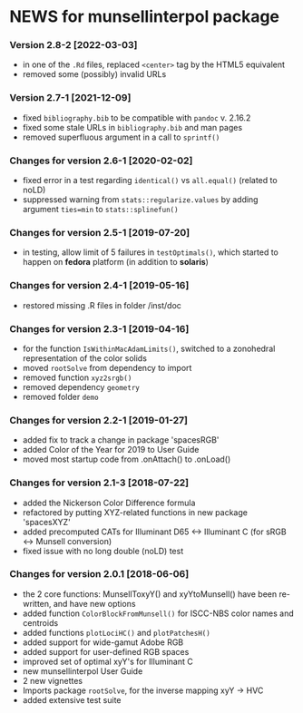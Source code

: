 # NEWS for **munsellinterpol** package

### Version 2.8-2  [2022-03-03]

* in one of the `.Rd` files, replaced `<center>` tag by the HTML5 equivalent
* removed some (possibly) invalid URLs


### Version 2.7-1  [2021-12-09]

* fixed `bibliography.bib` to be compatible with `pandoc` v. 2.16.2
* fixed some stale URLs in `bibliography.bib` and man pages
* removed superfluous argument in a call to `sprintf()`


### Changes for version 2.6-1  [2020-02-02]

* fixed error in a test regarding `identical()` vs `all.equal()`  (related to noLD)
* suppressed warning from `stats::regularize.values` by adding argument `ties=min` to `stats::splinefun()`


### Changes for version 2.5-1  [2019-07-20]

* in testing, allow limit of 5 failures in `testOptimals()`, which started to happen on **fedora** platform (in addition to **solaris**)


### Changes for version 2.4-1  [2019-05-16]

* restored missing .R files in folder /inst/doc


### Changes for version 2.3-1  [2019-04-16]

* for the function `IsWithinMacAdamLimits()`, switched to a zonohedral representation of the color solids
* moved `rootSolve` from dependency to import
* removed function `xyz2srgb()`
* removed dependency `geometry`
* removed folder `demo`


### Changes for version 2.2-1  [2019-01-27]

* added fix to track a change in package 'spacesRGB'
* added Color of the Year for 2019 to User Guide
* moved most startup code from .onAttach() to .onLoad()


### Changes for version 2.1-3  [2018-07-22]

* added the Nickerson Color Difference formula
* refactored by putting XYZ-related functions in new package 'spacesXYZ'
* added precomputed CATs for Illuminant D65  <->  Illuminant C  (for sRGB <-> Munsell conversion)
* fixed issue with no long double (noLD) test


### Changes for version 2.0.1  [2018-06-06]

* the 2 core functions: MunsellToxyY()  and  xyYtoMunsell()  have been re-written, and have new options
* added function `ColorBlockFromMunsell()` for ISCC-NBS color names and centroids
* added functions `plotLociHC()` and `plotPatchesH()`
* added support for wide-gamut Adobe RGB
* added support for user-defined RGB spaces
* improved set of optimal xyY's for Illuminant C
* new munsellinterpol User Guide
* 2 new vignettes
* Imports package `rootSolve`, for the inverse mapping xyY -> HVC
* added extensive test suite
